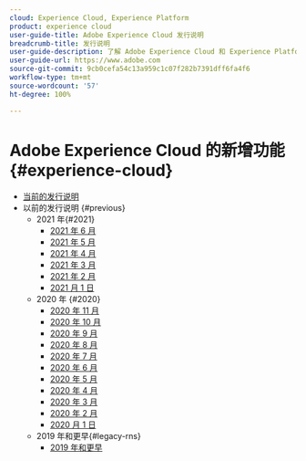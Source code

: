 ```yaml
---
cloud: Experience Cloud, Experience Platform
product: experience cloud
user-guide-title: Adobe Experience Cloud 发行说明
breadcrumb-title: 发行说明
user-guide-description: 了解 Adobe Experience Cloud 和 Experience Platform 中的新增功能、修复和重要注意事项。
user-guide-url: https://www.adobe.com
source-git-commit: 9cb0cefa54c13a959c1c07f282b7391dff6fa4f6
workflow-type: tm+mt
source-wordcount: '57'
ht-degree: 100%

---
```



# Adobe Experience Cloud 的新增功能 {#experience-cloud}

+ [当前的发行说明](current.md)
+ 以前的发行说明 {#previous}
   + 2021 年{#2021}
      + [2021 年 6 月](c-legacy-releases/2021/06172021.md)
      + [2021 年 5 月](c-legacy-releases/2021/05202021.md)
      + [2021 年 4 月](c-legacy-releases/2021/04222021.md)
      + [2021 年 3 月](c-legacy-releases/2021/03252021.md)
      + [2021 年 2 月](c-legacy-releases/2021/02182021.md)
      + [2021 月 1 日](c-legacy-releases/2021/01142021.md)
   + 2020 年 {#2020}
      + [2020 年 11 月](c-legacy-releases/2020/10292020.md)
      + [2020 年 10 月](c-legacy-releases/2020/10082020.md)
      + [2020 年 9 月](c-legacy-releases/2020/09102020.md)
      + [2020 年 8 月](c-legacy-releases/2020/08132020.md)
      + [2020 年 7 月](c-legacy-releases/2020/07162020.md)
      + [2020 年 6 月](c-legacy-releases/2020/06182020.md)
      + [2020 年 5 月](c-legacy-releases/2020/05212020.md)
      + [2020 年 4 月](c-legacy-releases/2020/04162020.md)
      + [2020 年 3 月](c-legacy-releases/2020/03122020.md)
      + [2020 年 2 月](c-legacy-releases/2020/02202020.md)
      + [2020 月 1 日](c-legacy-releases/2020/01162020.md)
   + 2019 年和更早{#legacy-rns}
      + [2019 年和更早](c-legacy-releases/2019-earlier.md)

